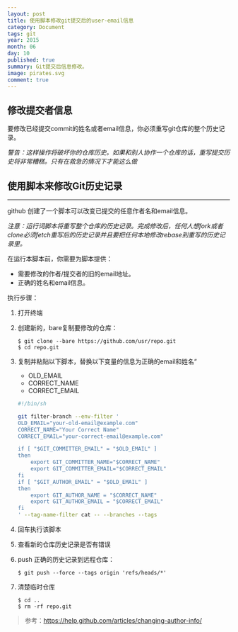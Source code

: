 ```yaml
---
layout: post
title: 使用脚本修改git提交后的user-email信息
category: Document
tags: git
year: 2015
month: 06
day: 10
published: true
summary: Git提交后信息修改。
image: pirates.svg
comment: true
---
```


## 修改提交者信息

要修改已经提交commit的姓名或者email信息，你必须重写git仓库的整个历史记录。

_警告：这样操作将破坏你的仓库历史。如果和别人协作一个仓库的话，重写提交历史将非常糟糕。只有在救急的情况下才能这么做_

## 使用脚本来修改Git历史记录
----------

github 创建了一个脚本可以改变已提交的任意作者名和email信息。

_注意：运行词脚本将重写整个仓库的历史记录。完成修改后，任何人想fork或者clone必须fetch重写后的历史记录并且要把任何本地修改rebase到重写的历史记录里。_

在运行本脚本前，你需要为脚本提供：

- 需要修改的作者/提交者的旧的email地址。
- 正确的姓名和email信息。

执行步骤：

1. 打开终端
2. 创建新的，bare复制要修改的仓库：

    ```
    $ git clone --bare https://github.com/usr/repo.git
    $ cd repo.git
    ```
3. 复制并粘贴以下脚本，替换以下变量的信息为正确的email和姓名“
    - OLD_EMAIL
    - CORRECT_NAME
    - CORRECT_EMAIL

    ```sh
    #!/bin/sh

    git filter-branch --env-filter '
    OLD_EMAIL="your-old-email@example.com"
    CORRECT_NAME="Your Correct Name"
    CORRECT_EMAIL="your-correct-email@example.com"

    if [ "$GIT_COMMITTER_EMAIL" = "$OLD_EMAIL" ]
    then
        export GIT_COMMITTER_NAME="$CORRECT_NAME"
        export GIT_COMMITTER_EMAIL="$CORRECT_EMAIL"
    fi
    if [ "$GIT_AUTHOR_EMAIL" = "$OLD_EMAIL" ]
    then
        export GIT_AUTHOR_NAME = "$CORRECT_NAME"
        export GIT_AUTHOR_EMAIL = "$CORRECT_EMAIL"
    fi
    ' --tag-name-filter cat -- --branches --tags
    ```
4. 回车执行该脚本
5. 查看新的仓库历史记录是否有错误
6. push 正确的历史记录到远程仓库：

    ```
    $ git push --force --tags origin 'refs/heads/*'
    ```
7. 清楚临时仓库

    ```
    $ cd ..
    $ rm -rf repo.git
    ```



> 参考：https://help.github.com/articles/changing-author-info/
